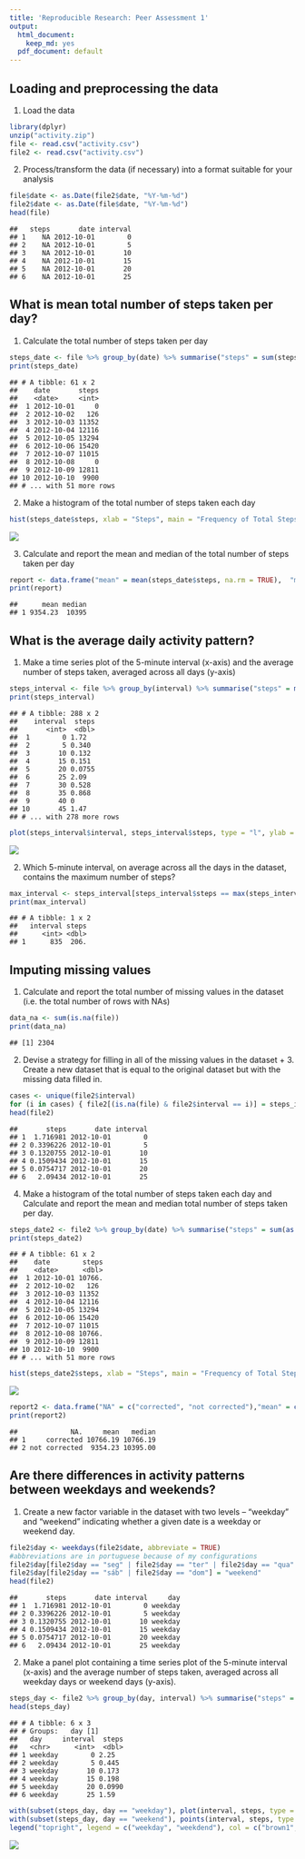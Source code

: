 ```yaml
---
title: 'Reproducible Research: Peer Assessment 1'
output:
  html_document:
    keep_md: yes
  pdf_document: default
---
```



## Loading and preprocessing the data

1. Load the data


```r
library(dplyr)
unzip("activity.zip")
file <- read.csv("activity.csv")
file2 <- read.csv("activity.csv")
```

2. Process/transform the data (if necessary) into a format suitable for your analysis


```r
file$date <- as.Date(file2$date, "%Y-%m-%d")
file2$date <- as.Date(file$date, "%Y-%m-%d")
head(file)
```

```
##   steps       date interval
## 1    NA 2012-10-01        0
## 2    NA 2012-10-01        5
## 3    NA 2012-10-01       10
## 4    NA 2012-10-01       15
## 5    NA 2012-10-01       20
## 6    NA 2012-10-01       25
```


## What is mean total number of steps taken per day?

1. Calculate the total number of steps taken per day


```r
steps_date <- file %>% group_by(date) %>% summarise("steps" = sum(steps, na.rm = TRUE))
print(steps_date)
```

```
## # A tibble: 61 x 2
##    date       steps
##    <date>     <int>
##  1 2012-10-01     0
##  2 2012-10-02   126
##  3 2012-10-03 11352
##  4 2012-10-04 12116
##  5 2012-10-05 13294
##  6 2012-10-06 15420
##  7 2012-10-07 11015
##  8 2012-10-08     0
##  9 2012-10-09 12811
## 10 2012-10-10  9900
## # ... with 51 more rows
```


2. Make a histogram of the total number of steps taken each day


```r
hist(steps_date$steps, xlab = "Steps", main = "Frequency of Total Steps per Day", col = "rosybrown1")
```

![](PA1_template_files/figure-html/unnamed-chunk-4-1.png)<!-- -->

3. Calculate and report the mean and median of the total number of steps taken per day


```r
report <- data.frame("mean" = mean(steps_date$steps, na.rm = TRUE),  "median" = median(steps_date$steps, na.rm = TRUE))
print(report)
```

```
##      mean median
## 1 9354.23  10395
```


## What is the average daily activity pattern?

1. Make a time series plot of the 5-minute interval (x-axis) and the average number of steps taken, averaged across all days (y-axis)


```r
steps_interval <- file %>% group_by(interval) %>% summarise("steps" = mean(steps, na.rm = TRUE))
print(steps_interval)
```

```
## # A tibble: 288 x 2
##    interval  steps
##       <int>  <dbl>
##  1        0 1.72  
##  2        5 0.340 
##  3       10 0.132 
##  4       15 0.151 
##  5       20 0.0755
##  6       25 2.09  
##  7       30 0.528 
##  8       35 0.868 
##  9       40 0     
## 10       45 1.47  
## # ... with 278 more rows
```


```r
plot(steps_interval$interval, steps_interval$steps, type = "l", ylab = "Steps", xlab = "Interval", main = "Avarage Steps per Interval", col = "rosybrown", lwd = 2)
```

![](PA1_template_files/figure-html/unnamed-chunk-7-1.png)<!-- -->

2. Which 5-minute interval, on average across all the days in the dataset, contains the maximum number of steps?


```r
max_interval <- steps_interval[steps_interval$steps == max(steps_interval$steps),]
print(max_interval)
```

```
## # A tibble: 1 x 2
##   interval steps
##      <int> <dbl>
## 1      835  206.
```


## Imputing missing values

1. Calculate and report the total number of missing values in the dataset (i.e. the total number of rows with NAs)


```r
data_na <- sum(is.na(file))
print(data_na)
```

```
## [1] 2304
```

2. Devise a strategy for filling in all of the missing values in the dataset + 3. Create a new dataset that is equal to the original dataset but with the missing data filled in.


```r
cases <- unique(file2$interval)
for (i in cases) { file2[(is.na(file) & file2$interval == i)] = steps_interval[(steps_interval$interval == i),2]}
head(file2)
```

```
##       steps       date interval
## 1  1.716981 2012-10-01        0
## 2 0.3396226 2012-10-01        5
## 3 0.1320755 2012-10-01       10
## 4 0.1509434 2012-10-01       15
## 5 0.0754717 2012-10-01       20
## 6   2.09434 2012-10-01       25
```

4. Make a histogram of the total number of steps taken each day and Calculate and report the mean and median total number of steps taken per day.


```r
steps_date2 <- file2 %>% group_by(date) %>% summarise("steps" = sum(as.numeric(steps)))
print(steps_date2)
```

```
## # A tibble: 61 x 2
##    date        steps
##    <date>      <dbl>
##  1 2012-10-01 10766.
##  2 2012-10-02   126 
##  3 2012-10-03 11352 
##  4 2012-10-04 12116 
##  5 2012-10-05 13294 
##  6 2012-10-06 15420 
##  7 2012-10-07 11015 
##  8 2012-10-08 10766.
##  9 2012-10-09 12811 
## 10 2012-10-10  9900 
## # ... with 51 more rows
```



```r
hist(steps_date2$steps, xlab = "Steps", main = "Frequency of Total Steps per Day (fixed NAs)", col = "rosybrown1")
```

![](PA1_template_files/figure-html/unnamed-chunk-12-1.png)<!-- -->


```r
report2 <- data.frame("NA" = c("corrected", "not corrected"),"mean" = c(mean(steps_date2$steps), mean(steps_date$steps, na.rm = TRUE)), "median" = c(median(steps_date2$steps), median(steps_date$steps, na.rm = TRUE)))
print(report2)
```

```
##             NA.     mean   median
## 1     corrected 10766.19 10766.19
## 2 not corrected  9354.23 10395.00
```


## Are there differences in activity patterns between weekdays and weekends?

1. Create a new factor variable in the dataset with two levels – “weekday” and “weekend” indicating whether a given date is a weekday or weekend day.


```r
file2$day <- weekdays(file2$date, abbreviate = TRUE)
#abbreviations are in portuguese because of my configurations
file2$day[file2$day == "seg" | file2$day == "ter" | file2$day == "qua" | file2$day == "qui" | file2$day == "sex"] = "weekday"
file2$day[file2$day == "sáb" | file2$day == "dom"] = "weekend"
head(file2)
```

```
##       steps       date interval     day
## 1  1.716981 2012-10-01        0 weekday
## 2 0.3396226 2012-10-01        5 weekday
## 3 0.1320755 2012-10-01       10 weekday
## 4 0.1509434 2012-10-01       15 weekday
## 5 0.0754717 2012-10-01       20 weekday
## 6   2.09434 2012-10-01       25 weekday
```


2. Make a panel plot containing a time series plot of the 5-minute interval (x-axis) and the average number of steps taken, averaged across all weekday days or weekend days (y-axis).


```r
steps_day <- file2 %>% group_by(day, interval) %>% summarise("steps" = mean(as.numeric(steps)))
head(steps_day)
```

```
## # A tibble: 6 x 3
## # Groups:   day [1]
##   day     interval  steps
##   <chr>      <int>  <dbl>
## 1 weekday        0 2.25  
## 2 weekday        5 0.445 
## 3 weekday       10 0.173 
## 4 weekday       15 0.198 
## 5 weekday       20 0.0990
## 6 weekday       25 1.59
```


```r
with(subset(steps_day, day == "weekday"), plot(interval, steps, type = "l", col = "brown1", main = "Avarage of steps per day", xlab = "Interval", ylab = "Steps"))
with(subset(steps_day, day == "weekend"), points(interval, steps, type = "l", col = "lightblue 4"))
legend("topright", legend = c("weekday", "weekdend"), col = c("brown1","lightblue3"), lwd= 2)
```

![](PA1_template_files/figure-html/unnamed-chunk-16-1.png)<!-- -->


